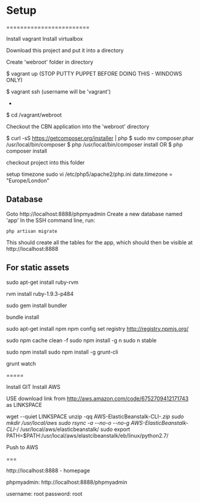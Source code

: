 # Setup
========================

Install vagrant
Install virtualbox

Download this project and put it into a directory

Create 'webroot' folder in directory

$ vagrant up (STOP PUTTY PUPPET BEFORE DOING THIS - WINDOWS ONLY)

$ vagrant ssh (username will be 'vagrant')

-

$ cd /vagrant/webroot


Checkout the CBN application into the 'webroot' directory


$ curl -sS https://getcomposer.org/installer | php
$ sudo mv composer.phar /usr/local/bin/composer
$ php /usr/local/bin/composer install
OR
$ php composer install

checkout project into this folder

setup timezone
sudo vi /etc/php5/apache2/php.ini
date.timezone = "Europe/London"

## Database
Goto http://localhost:8888/phpmyadmin
Create a new database named 'app'
In the SSH command line, run:
```
php artisan migrate
```
This should create all the tables for the app, which should then be visible at http://localhost:8888


## For static assets
sudo apt-get install ruby-rvm

rvm install ruby-1.9.3-p484

sudo gem install bundler

bundle install


sudo apt-get install npm
npm config set registry http://registry.npmjs.org/

sudo npm cache clean -f
sudo npm install -g n
sudo n stable


sudo npm install
sudo npm install -g grunt-cli

grunt watch

=====

Install GIT
Install AWS

USE download link from http://aws.amazon.com/code/6752709412171743 as LINKSPACE

wget --quiet LINKSPACE
unzip -qq AWS-ElasticBeanstalk-CLI-*.zip
sudo mkdir /usr/local/aws
sudo rsync -a --no-o --no-g AWS-ElasticBeanstalk-CLI-*/ /usr/local/aws/elasticbeanstalk/
sudo export PATH=$PATH:/usr/local/aws/elastcibeanstalk/eb/linux/python2.7/

Push to AWS





===

http://localhost:8888   - homepage

phpmyadmin: http://localhost:8888/phpmyadmin

username: root
password: root





